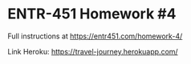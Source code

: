 # ENTR-451 Homework #4

Full instructions at https://entr451.com/homework-4/

Link Heroku: https://travel-journey.herokuapp.com/

